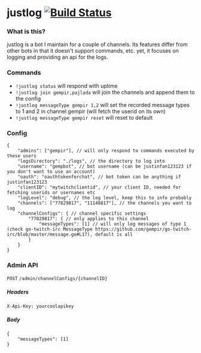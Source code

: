 # justlog [![Build Status](https://github.com/gempir/justlog/workflows/ci/badge.svg)](https://github.com/gempir/justlog/actions?query=workflow%3Aci)

### What is this?
justlog is a bot I maintain for a couple of channels. Its features differ from other bots in that it doesn't support
commands, etc. yet, it focuses on logging and providing an api for the logs.

### Commands
- `!justlog status` will respond with uptime
- `!justlog join gempir,pajlada` will join the channels and append them to the config
- `!justlog messageType gempir 1,2` will set the recorded message types to 1 and 2 in channel gempir (will fetch the userid on its own) 
- `!justlog messageType gempir reset` will reset to default 

### Config

```
{
    "admins": ["gempir"], // will only respond to commands executed by these users
    "logsDirectory": "./logs", // the directory to log into
    "username": "gempbot", // bot username (can be justinfan123123 if you don't want to use an account)
    "oauth": "oauthtokenforchat", // bot token can be anything if justinfan123123
    "clientID": "mytwitchclientid", // your client ID, needed for fetching userids or usernames etc
    "logLevel": "debug", // the log level, keep this to info probably
    "channels": ["77829817", "11148817"], // the channels you want to log
    "channelConfigs": { // channel specific settings
        "77829817": { // only applies to this channel
            "messageTypes": [1] // will only log messages of type 1 (check go-twitch-irc MessageType https://github.com/gempir/go-twitch-irc/blob/master/message.go#L17), default is all 
        }
    }
}
```

### Admin API

`POST` `/admin/channelConfigs/{channelID}`

##### Headers
```
X-Api-Key: yourcoolapikey
```

##### Body
```
{
    "messageTypes": [1]
}
```
